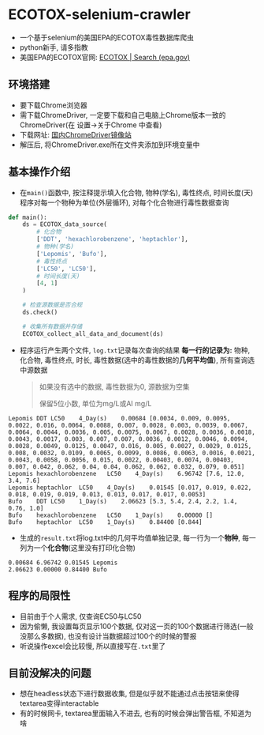 # ECOTOX-selenium-crawler
- 一个基于selenium的美国EPA的ECOTOX毒性数据库爬虫
- python新手, 请多指教
- 美国EPA的ECOTOX官网: [ECOTOX | Search (epa.gov)](https://cfpub.epa.gov/ecotox/search.cfm)

## 环境搭建
- 要下载Chrome浏览器
- 需下载ChromeDriver, 一定要下载和自己电脑上Chrome版本一致的ChromeDriver(在 设置->关于Chrome 中查看) 
- 下载网址: [国内ChromeDriver镜像站](https://npm.taobao.org/mirrors/chromedriver/)
- 解压后, 将ChromeDriver.exe所在文件夹添加到环境变量中

## 基本操作介绍

- 在`main()`函数中, 按注释提示填入化合物, 物种(学名), 毒性终点, 时间长度(天)
  程序对每一个物种为单位(外层循环), 对每个化合物进行毒性数据查询

```python
def main():
    ds = ECOTOX_data_source(
        # 化合物
        ['DDT', 'hexachlorobenzene', 'heptachlor'],
        # 物种(学名)
        ['Lepomis', 'Bufo'],
        # 毒性终点
        ['LC50', 'LC50'],
        # 时间长度(天)
        [4, 1]
    )

    # 检查源数据是否合规
    ds.check()

    # 收集所有数据并存储
    ECOTOX_collect_all_data_and_document(ds)
```



- 程序运行产生两个文件, `log.txt`记录每次查询的结果
  **每一行的记录为:** 物种, 化合物, 毒性终点, 时长, 毒性数据(选中的毒性数据的**几何平均值**), 所有查询选中源数据

  > 如果没有选中的数据, 毒性数据为0, 源数据为空集
  >
  > 保留5位小数, 单位为mg/L或AI mg/L

```
Lepomis	DDT	LC50	4_Day(s)	0.00684	[0.0034, 0.009, 0.0095, 0.0022, 0.016, 0.0064, 0.0088, 0.007, 0.0028, 0.003, 0.0039, 0.0067, 0.0064, 0.0044, 0.0036, 0.005, 0.0075, 0.0067, 0.0028, 0.0036, 0.0018, 0.0043, 0.0017, 0.003, 0.007, 0.007, 0.0036, 0.0012, 0.0046, 0.0094, 0.0028, 0.0049, 0.0125, 0.0047, 0.016, 0.005, 0.0027, 0.0029, 0.0125, 0.008, 0.0032, 0.0109, 0.0065, 0.0099, 0.0086, 0.0063, 0.0016, 0.0021, 0.0043, 0.0058, 0.0056, 0.015, 0.0022, 0.00403, 0.0074, 0.00403, 0.007, 0.042, 0.062, 0.04, 0.04, 0.062, 0.062, 0.032, 0.079, 0.051]
Lepomis	hexachlorobenzene	LC50	4_Day(s)	6.96742	[7.6, 12.0, 3.4, 7.6]
Lepomis	heptachlor	LC50	4_Day(s)	0.01545	[0.017, 0.019, 0.022, 0.018, 0.019, 0.019, 0.013, 0.013, 0.017, 0.017, 0.0053]
Bufo	DDT	LC50	1_Day(s)	2.06623	[5.3, 5.4, 2.4, 2.2, 1.4, 0.76, 1.0]
Bufo	hexachlorobenzene	LC50	1_Day(s)	0.00000	[]
Bufo	heptachlor	LC50	1_Day(s)	0.84400	[0.844]
```

- 生成的`result.txt`将log.txt中的几何平均值单独记录, 每一行为一个**物种**, 每一列为一个**化合物**(这里没有打印化合物)

```
0.00684	6.96742	0.01545	Lepomis
2.06623	0.00000	0.84400	Bufo
```

## 程序的局限性

- 目前由于个人需求, 仅查询EC50与LC50
- 因为偷懒, 我设置每页显示100个数据, 仅对这一页的100个数据进行筛选(一般没那么多数据), 也没有设计当数据超过100个的时候的警报
- 听说操作excel会比较慢, 所以直接写在`.txt`里了

## 目前没解决的问题

- 想在headless状态下进行数据收集, 但是似乎就不能通过点击按钮来使得textarea变得interactable
- 有的时候网卡, textarea里面输入不进去, 也有的时候会弹出警告框, 不知道为啥
